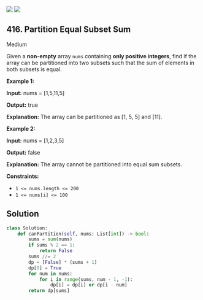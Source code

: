 [![](https://img.shields.io/github/stars/LeetCode-in-Python/LeetCode-in-Python?label=Stars&style=flat-square)](https://github.com/LeetCode-in-Python/LeetCode-in-Python)
[![](https://img.shields.io/github/forks/LeetCode-in-Python/LeetCode-in-Python?label=Fork%20me%20on%20GitHub%20&style=flat-square)](https://github.com/LeetCode-in-Python/LeetCode-in-Python/fork)

## 416\. Partition Equal Subset Sum

Medium

Given a **non-empty** array `nums` containing **only positive integers**, find if the array can be partitioned into two subsets such that the sum of elements in both subsets is equal.

**Example 1:**

**Input:** nums = [1,5,11,5]

**Output:** true

**Explanation:** The array can be partitioned as [1, 5, 5] and [11]. 

**Example 2:**

**Input:** nums = [1,2,3,5]

**Output:** false

**Explanation:** The array cannot be partitioned into equal sum subsets. 

**Constraints:**

*   `1 <= nums.length <= 200`
*   `1 <= nums[i] <= 100`

## Solution

```python
class Solution:
    def canPartition(self, nums: List[int]) -> bool:
        sums = sum(nums)
        if sums % 2 == 1:
            return False
        sums //= 2
        dp = [False] * (sums + 1)
        dp[0] = True
        for num in nums:
            for i in range(sums, num - 1, -1):
                dp[i] = dp[i] or dp[i - num]
        return dp[sums]
```